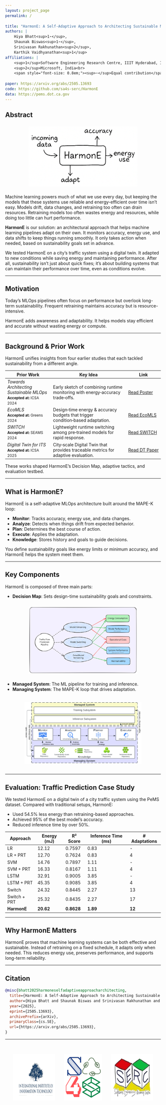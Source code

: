 ```yaml
---
layout: project_page
permalink: /

title: "HarmonE: A Self-Adaptive Approach to Architecting Sustainable MLOps"
authors: |
    Hiya Bhatt<sup>1⋆</sup>,
    Shaunak Biswas<sup>1⋆</sup>,
    Srinivasan Rakhunathan<sup>2</sup>,
    Karthik Vaidhyanathan<sup>1</sup>
affiliations: |
    <sup>1</sup>Software Engineering Research Centre, IIIT Hyderabad, India<br>
    <sup>2</sup>Microsoft, India<br>
    <span style="font-size: 0.8em;"><sup>⋆</sup>Equal contribution</span>

paper: https://arxiv.org/abs/2505.13693
code: https://github.com/sa4s-serc/HarmonE 
data: https://pems.dot.ca.gov
---
```


## Abstract

<img src="static/image/Intro.png" alt="Decision Map Illustration" style="max-width: 70%; display: block; margin: 1.5rem auto;">

Machine learning powers much of what we use every day, but keeping the models that these systems use reliable and energy-efficient over time isn’t easy. Models drift, data changes, and retraining too often can drain resources. Retraining models too often wastes energy and resources, while doing too little can hurt performance.

**HarmonE** is our solution: an architectural approach that helps machine learning pipelines adapt on their own. It monitors accuracy, energy use, and data shifts to keep things running smoothly. It only takes action when needed, based on sustainability goals set in advance.

We tested HarmonE on a city’s traffic system using a digital twin. It adapted to new conditions while saving energy and maintaining performance. After all, sustainability isn’t just about quick fixes; it’s about building systems that can maintain their performance over time, even as conditions evolve. 

---

## Motivation

Today’s MLOps pipelines often focus on performance but overlook long-term sustainability. Frequent retraining maintains accuracy but is resource-intensive.

HarmonE adds awareness and adaptability. It helps models stay efficient and accurate without wasting energy or compute.

---

## Background & Prior Work

HarmonE unifies insights from four earlier studies that each tackled sustainability from a different angle.

<!-- <style>
  table {
    table-layout: auto;
    width: 100%;
    border-collapse: collapse;
  }
  th, td {
    white-space: normal;
    word-wrap: break-word;
    vertical-align: top;
    padding: 0.75rem;
    border-bottom: 1px solid #ddd;
  }
</style> -->

<table>
  <thead>
    <tr>
      <th>Prior Work</th>
      <th>Key Idea</th>
      <th>Link</th>
    </tr>
  </thead>
  <tbody>
    <tr>
      <td>
        <em>Towards Architecting Sustainable MLOps</em><br>
        <small><strong>Accepted at:</strong> ICSA 2024</small>
      </td>
      <td>Early sketch of combining runtime monitoring with energy‑accuracy trade‑offs.</td>
      <td><a class="button-purple" href="https://arxiv.org/pdf/2404.04572" target="_blank">Read&nbsp;Poster</a></td>
    </tr>
    <tr>
      <td>
        <em>EcoMLS</em><br>
        <small><strong>Accepted at:</strong> Greens 2024</small>
      </td>
      <td>Design‑time energy & accuracy budgets that trigger condition‑based adaptation.</td>
      <td><a class="button-purple" href="https://arxiv.org/pdf/2404.11411" target="_blank">Read&nbsp;EcoMLS</a></td>
    </tr>
    <tr>
      <td>
        <em>SWITCH</em><br>
        <small><strong>Accepted at:</strong> SEAMS 2024</small>
      </td>
      <td>Lightweight runtime switching among pre‑trained models for rapid response.</td>
      <td><a class="button-purple" href="https://arxiv.org/pdf/2402.06351" target="_blank">Read&nbsp;SWITCH</a></td>
    </tr>
    <tr>
      <td>
        <em>Digital Twin for ITS</em><br>
        <small><strong>Accepted at:</strong> ICSA 2025</small>
      </td>
      <td>City‑scale Digital Twin that provides traceable metrics for adaptive evaluation.</td>
      <td><a class="button-purple" href="https://arxiv.org/pdf/2502.17646" target="_blank">Read&nbsp;DT&nbsp;Paper</a></td>
    </tr>
  </tbody>
</table>



These works shaped HarmonE’s Decision Map, adaptive tactics, and evaluation testbed.

---

## What is HarmonE?

HarmonE is a self-adaptive MLOps architecture built around the MAPE-K loop:

- **Monitor**: Tracks accuracy, energy use, and data changes.
- **Analyze**: Detects when things drift from expected behavior.
- **Plan**: Determines the best course of action.
- **Execute**: Applies the adaptation.
- **Knowledge**: Stores history and goals to guide decisions.

You define sustainability goals like energy limits or minimum accuracy, and HarmonE helps the system meet them.

---

## Key Components

HarmonE is composed of three main parts:

- **Decision Map**: Sets design-time sustainability goals and constraints.

<img src="static/image/DM_excali.svg" alt="Decision Map Illustration" style="max-width: 70%; display: block; margin: 1.5rem auto;">

- **Managed System**: The ML pipeline for training and inference.
- **Managing System**: The MAPE-K loop that drives adaptation.

<img src="static/image/HarmonE_Architecture.png" alt="HarmonE Architecture" style="max-width: 75%; display: block; margin: 2rem auto;">


---

## Evaluation: Traffic Prediction Case Study

We tested HarmonE on a digital twin of a city traffic system using the PeMS dataset. Compared with traditional setups, HarmonE:

- Used 54.5% less energy than retraining-based approaches.
- Achieved 95% of the best model’s accuracy.
- Reduced inference time by over 50%.

| Approach      | Energy (mJ) | R² Score | Inference Time (ms) | # Adaptations |
|---------------|-------------|----------|----------------------|----------------|
| LR            | 12.12       | 0.7597   | 0.83                 | -              |
| LR + PRT      | 12.70       | 0.7624   | 0.83                 | 4              |
| SVM           | 14.76       | 0.7897   | 1.11                 | -              |
| SVM + PRT     | 16.33       | 0.8167   | 1.11                 | 4              |
| LSTM          | 32.91       | 0.9005   | 3.85                 | -              |
| LSTM + PRT    | 45.35       | 0.9085   | 3.85                 | 4              |
| Switch        | 24.32       | 0.8445   | 2.27                 | 13             |
| Switch + PRT  | 25.32       | 0.8435   | 2.27                 | 17             |
| **HarmonE**   | **20.62**   | **0.8628** | **1.89**           | **12**         |

---

## Why HarmonE Matters

HarmonE proves that machine learning systems can be both effective and sustainable. Instead of retraining on a fixed schedule, it adapts only when needed. This reduces energy use, preserves performance, and supports long-term reliability.

---

## Citation

```bibtex
@misc{bhatt2025harmoneselfadaptiveapproacharchitecting,
  title={HarmonE: A Self-Adaptive Approach to Architecting Sustainable MLOps},
  author={Hiya Bhatt and Shaunak Biswas and Srinivasan Rakhunathan and Karthik Vaidhyanathan},
  year={2025},
  eprint={2505.13693},
  archivePrefix={arXiv},
  primaryClass={cs.SE},
  url={https://arxiv.org/abs/2505.13693},
}
```
---
<div style="display: flex; justify-content: space-between; align-items: center; margin-top: 3rem; padding: 0 5%;">
  <img src="static/image/iiit_logo.svg" alt="IIIT Hyderabad" style="height: 150px; max-width: 30%;">
  <img src="static/image/sa4s_logo.svg" alt="SA4S Logo" style="height: 150px; max-width: 30%;">
  <img src="static/image/serc_logo.svg" alt="SERC Logo" style="height: 150px; max-width: 30%;">
</div>

